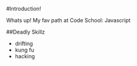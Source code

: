 #Introduction!

Whats up!
My fav path at Code School: Javascript

##Deadly Skillz
* drifting
* kung fu
* hacking